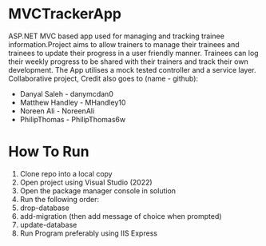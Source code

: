 # MVCTrackerApp
ASP.NET MVC based app used for managing and tracking trainee information.Project aims to allow trainers to manage their trainees and trainees to update their progress in a user friendly manner. Trainees can log their weekly progress to be shared with their trainers and track their own development. The App utilises a mock tested controller and a service layer. Collaborative project, Credit also goes to (name - github):

- Danyal Saleh - danymcdan0
- Matthew Handley - MHandley10
- Noreen Ali - NoreenAli
- PhilipThomas - PhilipThomas6w

# How To Run
1. Clone repo into a local copy
2. Open project using Visual Studio (2022)
3. Open the package manager console in solution
4. Run the following order:
5. drop-database
6. add-migration (then add message of choice when prompted)
7. update-database
8. Run Program preferably using IIS Express

